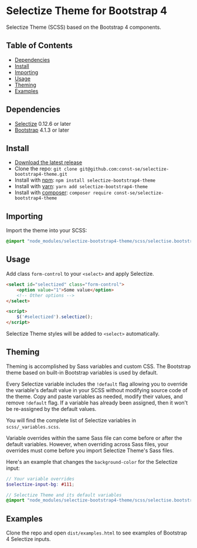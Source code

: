 # Selectize Theme for Bootstrap 4

Selectize Theme (SCSS) based on the Bootstrap 4 components.

## Table of Contents

- [Dependencies](#dependencies)
- [Install](#install)
- [Importing](#importing)
- [Usage](#usage)
- [Theming](#theming)
- [Examples](#examples)

## Dependencies

- [Selectize](https://selectize.github.io/selectize.js/) 0.12.6 or later
- [Bootstrap](https://getbootstrap.com/) 4.1.3 or later

## Install

- [Download the latest release](https://github.com/const-se/selectize-bootstrap4-theme/archive/v2.0.0.zip)
- Clone the repo: `git clone git@github.com:const-se/selectize-bootstrap4-theme.git`
- Install with [npm](https://www.npmjs.com/): `npm install selectize-bootstrap4-theme`
- Install with [yarn](https://yarnpkg.com/): `yarn add selectize-bootstrap4-theme`
- Install with [composer](https://getcomposer.org/): `composer require const-se/selectize-bootstrap4-theme`

## Importing

Import the theme into your SCSS:

```scss
@import "node_modules/selectize-bootstrap4-theme/scss/selectise.bootstrap4";
```

## Usage

Add class `form-control` to your `<select>` and apply Selectize.

```html
<select id="selectized" class="form-control">
    <option value="1">Some value</option>
    <!-- Other options -->
</select>

<script>
    $('#selectized').selectize();
</script>
```

Selectize Theme styles will be added to `<select>` automatically.

## Theming

Theming is accomplished by Sass variables and custom CSS.
The Bootstrap theme based on built-in Bootstrap variables is used by default.

Every Selectize variable includes the `!default` flag
allowing you to override the variable's default value in your SCSS
without modifying source code of the theme.
Copy and paste variables as needed, modify their values, and remove `!default` flag.
If a variable has already been assigned, then it won't be re-assigned by the default values.

You will find the complete list of Selectize variables in `scss/_variables.scss`.

Variable overrides within the same Sass file can come before or after the default variables.
However, when overriding across Sass files, your overrides must come before you import
Selectize Theme's Sass files.

Here's an example that changes the `background-color` for the Selectize input:

```scss
// Your variable overrides
$selectize-input-bg: #111;

// Selectize Theme and its default variables
@import "node_modules/selectize-bootstrap4-theme/scss/selectise.bootstrap4";
```

## Examples

Clone the repo and open `dist/examples.html` to see examples of Bootstrap 4 Selectize inputs.
